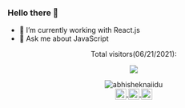 ### Hello there 👋

- 🔭 I’m currently working with React.js
- 💬 Ask me about JavaScript

<p align="center"> Total visitors(06/21/2021): </p>
<p align="center">   <img alingn="center" src="https://profile-counter.glitch.me/FelipeSSac/count.svg" /></p>
<p align="center"> <img src="https://github-readme-stats.vercel.app/api?username=FelipeSSac&show_icons=true&theme=gotham" alt="abhisheknaiidu" />
<br />
  <a align="center" href="https://twitter.com/F_li__">
    <img align="center" alt="Felipes's Twitter" width="22px" src="https://raw.githubusercontent.com/peterthehan/peterthehan/master/assets/twitter.svg" />
  </a>
  <a align="center" href="https://www.linkedin.com/in/felipessac/">
    <img align="center" alt="Felipes's LinkedIN" width="22px" src="https://raw.githubusercontent.com/peterthehan/peterthehan/master/assets/linkedin.svg" />
  </a>
  <a href="https://open.spotify.com/user/12166123243">
    <img align="center" alt="Felipes's Spotify" width="22px" src="https://raw.githubusercontent.com/peterthehan/peterthehan/master/assets/spotify.svg" />
  </a>
